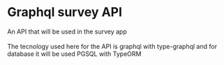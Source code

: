 # Graphql survey API
An API that will be used in the survey app
<br><br>
The tecnology used here for the API is graphql with type-graphql and for database it will be used PGSQL with TypeORM
